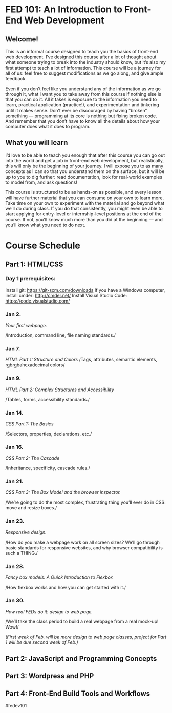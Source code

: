 # FED 101: An Introduction to Front-End Web Development

## Welcome!
This is an informal course designed to teach you the basics of front-end web development. I’ve designed this course after a lot of thought about what someone trying to break into the industry should know, but it’s also my first attempt to teach a lot of information. This course will be a journey for all of us: feel free to suggest modifications as we go along, and give ample feedback.

Even if you don’t feel like you understand any of the information as we go through it, what I want you to take away from this course if nothing else is that you can do it. All it takes is exposure to the information you need to learn, practical application (practice!), and experimentation and tinkering until it makes sense. Don’t ever be discouraged by having “broken” something — programming at its core is nothing but fixing broken code. And remember that you don’t have to know all the details about how your computer does what it does to program.

## What you will learn
I’d love to be able to teach you enough that after this course you can go out into the world and get a job in front-end web development, but realistically, this will only be the beginning of your journey. I will expose you to as many concepts as I can so that you understand them on the surface, but it will be up to you to dig further: read documentation, look for real-world examples to model from, and ask questions!

This course is structured to be as hands-on as possible, and every lesson will have further material that you can consume on your own to learn more. Take time on your own to experiment with the material and go beyond what we’ll do during class. If you do that consistently, you might even be able to start applying for entry-level or internship-level positions at the end of the course. If not, you’ll know much more than you did at the beginning — and you’ll know what you need to do next.

# Course Schedule

## Part 1: HTML/CSS

### Day 1 prerequisites:
Install git: https://git-scm.com/downloads
If you have a Windows computer, install cmder: http://cmder.net/
Install Visual Studio Code: https://code.visualstudio.com/

### Jan 2.
*Your first webpage.*

/Introduction, command line, file naming standards./

### Jan 7.
*HTML Part 1: Structure and Colors*
/Tags, attributes, semantic elements, rgbrgbahexadecimal colors/

### Jan 9.
*HTML Part 2:  Complex Structures and Accessibility*

/Tables, forms, accessibility standards./

### Jan 14.
*CSS Part 1: The Basics*

/Selectors, properties, declarations, etc./

### Jan 16.
*CSS Part 2: The Cascade*

/Inheritance, specificity, cascade rules./

### Jan 21.
*CSS Part 3: The Box Model and the browser inspector.*

/We’re going to do the most complex, frustrating thing you’ll ever do in CSS: move and resize boxes./

### Jan 23.
*Responsive design.*

/How do you make a webpage work on all screen sizes? We’ll go through basic standards for responsive websites, and why browser compatibility is such a THING./

### Jan 28.
*Fancy box models: A Quick Introduction to Flexbox*

/How flexbox works and how you can get started with it./

### Jan 30.
*How real FEDs do it: design to web page.*

/We’ll take the class period to build a real webpage from a real mock-up! Wow!/


_(First week of Feb. will be more design to web page classes, project for Part 1 will be due second week of Feb.)_

## Part 2: JavaScript and Programming Concepts

## Part 3: Wordpress and PHP

## Part 4: Front-End Build Tools and Workflows

#fedev101
